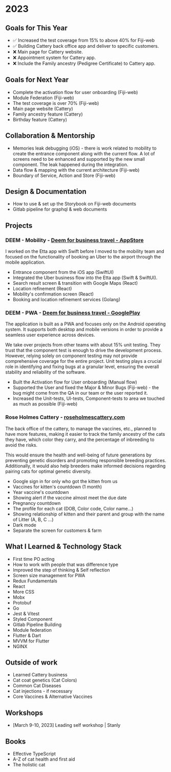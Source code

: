 # 2023

## Goals for This Year
* ✅ Increased the test coverage from 15% to above 40% for Fiji-web
* ✅ Building Cattery back office app and deliver to specific customers.
* ❌ Main page for Cattery website.
* ❌ Appointment system for Cattery app.
* ❌ Include the Family ancestry (Pedigree Certificate) to Cattery app.

## Goals for Next Year
* Complete the activation flow for user onboarding (Fiji-web)
* Module Federation (Fiji-web)
* The test coverage is over 70% (Fiji-web)
* Main page website (Cattery)
* Family ancestry feature (Cattery)
* Birthday feature (Cattery)

## Collaboration & Mentorship
* Memories leak debugging (iOS) - there is work related to mobility to create the entrance component along with the current flow.
A lot of screens need to be enhanced and supported by the new small component. The leak happened during the integration.
* Data flow & mapping with the current architecture (Fiji-web)
* Boundary of Service, Action and Store (Fiji-web)

## Design & Documentation
* How to use & set up the Storybook on Fiji-web documents
* Gitlab pipeline for graphql & web documents

## Projects
### DEEM - Mobility - [Deem for business travel - AppStore](https://apps.apple.com/ae/app/deem-for-business-travel/id1477594097)
I worked on the Etta app with Swift before I moved to the mobility team and focused on the functionality of booking an Uber to the airport through the mobile application.

* Entrance component from the iOS app (SwiftUI)
* Integrated the Uber business flow into the Etta app (Swift & SwiftUI).
* Search result screen & transition with Google Maps (React)
* Location refinement (React)
* Mobility's confirmation screen (React)
* Booking and location refinement services (Golang)

### DEEM - PWA - [Deem for business travel - GooglePlay](https://play.google.com/store/apps/details?id=com.deem.app.twa&hl=en&gl=US)
The application is built as a PWA and focuses only on the Android operating system. It supports both desktop and mobile versions in order to provide a seamless user experience across devices.

We take over projects from other teams with about 15% unit testing. They trust that the component test is enough to drive the development process. However, relying solely on component testing may not provide comprehensive coverage for the entire project. Unit testing plays a crucial role in identifying and fixing bugs at a granular level, ensuring the overall stability and reliability of the software. 

* Built the Activation flow for User onboarding (Manual flow)
* Supported the User and fixed the Major & Minor Bugs (Fiji-web) - the bug might come from the QA in our team or the user reported it.
* Increased the Unit-tests, UI-tests, Component-tests to area we touched as much as possible (Fiji-web)

### Rose Holmes Cattery - [roseholmescattery.com](https://roseholmescattery.com/)
The back office of the cattery, to manage the vaccines, etc., planned to have more features, making it easier to track the family ancestry of the cats they have, which color they carry, and the percentage of inbreeding to avoid the risks. 

This would ensure the health and well-being of future generations by preventing genetic disorders and promoting responsible breeding practices. 
Additionally, it would also help breeders make informed decisions regarding pairing cats for optimal genetic diversity.

* Google sign in for only who got the kitten from us
* Vaccines for kitten's countdown (1 month)
* Year vaccine's countdown
* Showing alert if the vaccine almost meet the due date
* Pregnancy countdown
* The profile for each cat (DOB, Color code, Color name...)
* Showing relationship of kitten and their parent and group with the name of Litter (A, B, C ...)
* Dark mode
* Separate the screen for customers & farm

## What I Learned & Technology Stack
* First time PO acting
* How to work with people that was difference type
* Improved the step of thinking & Self reflection
* Screen size management for PWA
* Redux Fundamentals
* React
* More CSS
* Mobx
* Protobuf
* Go
* Jest & Vitest
* Styled Component
* Gitlab Pipeline Building
* Module federation
* Flutter & Dart
* MVVM for Flutter
* NGINX

## Outside of work
* Learned Cattery business
* Cat coat genetics (Cat Colors)
* Common Cat Diseases
* Cat injections - if necessary
* Core Vaccines & Alternative Vaccines

## Workshops
* [March 9-10, 2023] Leading self workshop | Stanly

## Books
* Effective TypeScript
* A-Z of cat health and first aid
* The holistic cat